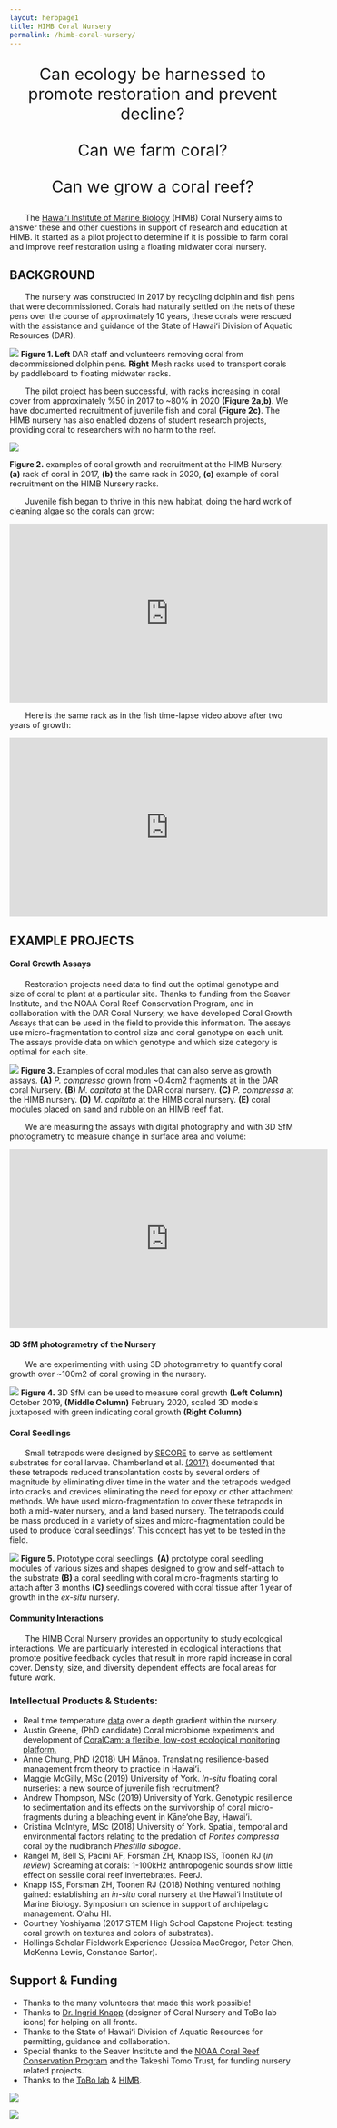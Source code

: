 ```yaml
---
layout: heropage1
title: HIMB Coral Nursery
permalink: /himb-coral-nursery/
---
```

<body>
<p style="text-align: center; font-size:3vw;">Can ecology be harnessed to promote restoration and prevent decline?</p>
<p style="text-align: center; font-size:3vw;">Can we farm coral?</p>
<p style="text-align: center; font-size:3vw;">Can we grow a coral reef?</p>
</body>



&nbsp;&nbsp;&nbsp;&nbsp;&nbsp;&nbsp; The [Hawaiʻi Institute of Marine Biology](http://www.himb.hawaii.edu/) (HIMB) Coral Nursery aims to answer these and other questions in support of research and education at HIMB. It started as a pilot project to determine if it is possible to farm coral and improve reef restoration using a floating midwater coral nursery.  

## BACKGROUND
&nbsp;&nbsp;&nbsp;&nbsp;&nbsp;&nbsp; The nursery was constructed in 2017 by recycling dolphin and fish pens that were decommissioned. Corals had naturally settled on the nets of these pens over the course of approximately 10 years, these corals were rescued with the assistance and guidance of the State of Hawaiʻi Division of Aquatic Resources (DAR).  

![](/images/coral_collection.jpg)
**Figure 1. Left** DAR staff and volunteers removing coral from decommissioned dolphin pens. **Right** Mesh racks used to transport corals by paddleboard to floating midwater racks.

&nbsp;&nbsp;&nbsp;&nbsp;&nbsp;&nbsp; The pilot project has been successful, with racks  increasing in coral cover from approximately %50 in 2017 to ~80% in 2020 **(Figure 2a,b)**.  We have documented recruitment of juvenile fish and coral **(Figure 2c)**. The HIMB nursery has also enabled dozens of student research projects, providing coral to researchers with no harm to the reef.

![](/images/coralfarm-Figure1.jpg)

**Figure 2.** examples of coral growth and recruitment at the HIMB Nursery. **(a)** rack of coral in 2017, **(b)** the same rack in 2020, **(c)** example of coral recruitment on the HIMB Nursery racks.

&nbsp;&nbsp;&nbsp;&nbsp;&nbsp;&nbsp; Juvenile fish began to thrive in this new habitat, doing the hard work of cleaning algae so the corals can grow:

<div style="text-align: center;">
<iframe width="560" height="315" src="https://www.youtube.com/embed/OC37PyxF9Jo" frameborder="0" allow="accelerometer; autoplay; encrypted-media; gyroscope; picture-in-picture" allowfullscreen></iframe>
</div>

&nbsp;&nbsp;&nbsp;&nbsp;&nbsp;&nbsp; Here is the same rack as in the fish time-lapse video above after two years of growth:

<div style="text-align: center;">
<iframe width="560" height="315" src="https://www.youtube.com/embed/maO661zyRgQ" frameborder="0" allow="accelerometer; autoplay; encrypted-media; gyroscope; picture-in-picture" allowfullscreen></iframe>
</div>


## EXAMPLE PROJECTS

#### Coral Growth Assays
&nbsp;&nbsp;&nbsp;&nbsp;&nbsp;&nbsp; Restoration projects need data to find out the optimal genotype and size of coral to plant at a particular site. Thanks to funding from the Seaver Institute, and the NOAA Coral Reef Conservation Program, and in collaboration with the DAR Coral Nursery, we have developed Coral Growth Assays that can be used in the field to provide this information. The assays use micro-fragmentation to control size and coral genotype on each unit. The assays provide data on which genotype and which size category is optimal for each site.

![](/images/coral-assays.jpg)
**Figure 3.** Examples of coral modules that can also serve as growth assays. **(A)** *P. compressa* grown from ~0.4cm2 fragments at in the DAR coral Nursery. **(B)** *M. capitata* at the DAR coral nursery. **(C)** *P. compressa* at the HIMB nursery. **(D)** *M. capitata* at the HIMB coral nursery. **(E)** coral modules placed on sand and rubble on an HIMB reef flat.

&nbsp;&nbsp;&nbsp;&nbsp;&nbsp;&nbsp; We are measuring the assays with digital photography and with 3D SfM photogrametry to measure change in surface area and volume:

<div style="text-align: center;">
<iframe width="560" height="315" src="https://www.youtube.com/embed/-bKyCrAhH-4" frameborder="0" allow="accelerometer; autoplay; encrypted-media; gyroscope; picture-in-picture" allowfullscreen></iframe>
</div>



#### 3D SfM photogrametry of the Nursery
&nbsp;&nbsp;&nbsp;&nbsp;&nbsp;&nbsp; We are experimenting with using 3D photogrametry to quantify coral growth over ~100m2 of coral growing in the nursery.

![](/images/3D-colony-growth.png)
**Figure 4.** 3D SfM can be used to measure coral growth **(Left Column)** October 2019, **(Middle Column)** February 2020, scaled 3D models juxtaposed with green indicating coral growth **(Right Column)**

#### Coral Seedlings
&nbsp;&nbsp;&nbsp;&nbsp;&nbsp;&nbsp; Small tetrapods were designed by [SECORE](http://www.secore.org/site/home.html) to serve as settlement substrates for coral larvae. Chamberland et al. [(2017)](https://www.nature.com/articles/s41598-017-17555-z) documented that these tetrapods reduced transplantation costs by several orders of magnitude by eliminating diver time in the water and the tetrapods wedged into cracks and crevices eliminating the need for epoxy or other attachment methods. We have used micro-fragmentation to cover these tetrapods in both a mid-water nursery, and a land based nursery. The tetrapods could be mass produced in a variety of sizes and micro-fragmentation could be used to produce ‘coral seedlings’. This concept has yet to be tested in the field.

![](/images/coral-seedlings.jpg)
**Figure 5.** Prototype coral seedlings. **(A)** prototype coral seedling modules of various sizes and shapes designed to grow and self-attach to the substrate **(B)** a coral seedling with coral micro-fragments starting to attach after 3 months **(C)** seedlings covered with coral tissue after 1 year of growth in the *ex-situ* nursery.

#### Community Interactions
&nbsp;&nbsp;&nbsp;&nbsp;&nbsp;&nbsp; The HIMB Coral Nursery provides an opportunity to study ecological interactions. We are particularly interested in ecological interactions that promote positive feedback cycles that result in more rapid increase in coral cover. Density, size, and diversity dependent effects are focal areas for future work.  

### Intellectual Products & Students:
- Real time temperature [data](https://thingspeak.com/channels/528664) over a depth gradient within the nursery.
- Austin Greene, (PhD candidate) Coral microbiome experiments and development of [CoralCam: a flexible, low-cost ecological monitoring platform.](https://www.sciencedirect.com/science/article/pii/S2468067219300537)
- Anne Chung, PhD (2018) UH Mānoa. Translating resilience-based management from theory to practice in Hawaiʻi.
- Maggie McGilly, MSc (2019) University of York. *In-situ* floating coral nurseries: a new source of juvenile fish recruitment?
- Andrew Thompson, MSc (2019) University of York. Genotypic resilience to sedimentation and its effects on the survivorship of coral micro-fragments during a bleaching event in Kāne‘ohe Bay, Hawai’i.
- Cristina McIntyre, MSc (2018) University of York. Spatial, temporal and environmental factors relating to the predation of *Porites compressa* coral by the nudibranch *Phestilla sibogae*.
- Rangel M, Bell S, Pacini AF, Forsman ZH, Knapp ISS, Toonen RJ (*in review*) Screaming at corals: 1-100kHz anthropogenic sounds show little effect on sessile coral reef invertebrates. PeerJ.
- Knapp ISS, Forsman ZH, Toonen RJ (2018) Nothing ventured nothing gained: establishing an *in-situ* coral nursery at the Hawai‘i Institute of Marine Biology. Symposium on science in support of archipelagic management. Oʻahu HI.
- Courtney Yoshiyama (2017 STEM High School Capstone Project: testing coral growth on textures and colors of substrates).
- Hollings Scholar Fieldwork Experience (Jessica MacGregor, Peter Chen, McKenna Lewis, Constance Sartor).

## Support & Funding
- Thanks to the many volunteers that made this work possible!
- Thanks to [Dr. Ingrid Knapp](http://tobolab.org/people/postdoctoral-researchers/ingrid-knapp/) (designer of Coral Nursery and ToBo lab icons) for helping on all fronts.
- Thanks to the State of Hawaiʻi Division of Aquatic Resources for permitting, guidance and collaboration.
- Special thanks to the Seaver Institute and the [NOAA Coral Reef Conservation Program](https://coralreef.noaa.gov/) and the Takeshi Tomo Trust, for funding nursery related projects.
- Thanks to the [ToBo lab](http://tobolab.org/) & [HIMB](http://www.himb.hawaii.edu/).


![](images/tricon.png)



![](/images/coral-farm-panorama.png)
